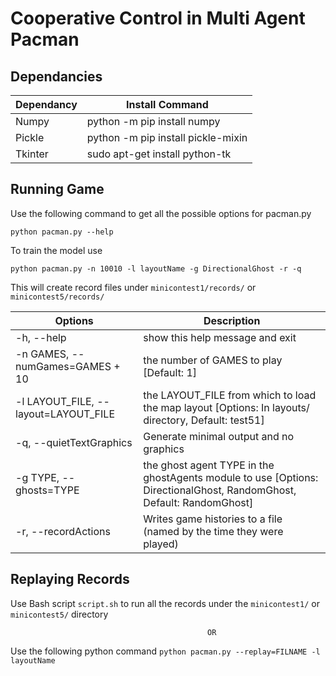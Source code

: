 # Cooperative Control in Multi Agent Pacman

## Dependancies
Dependancy  | Install Command
------------- | -------------
Numpy  | python -m pip install numpy
Pickle  | python -m pip install pickle-mixin
Tkinter | sudo apt-get install python-tk

## Running Game
Use the following command to get all the possible options for pacman.py

` python pacman.py --help `

To train the model use

` python pacman.py -n 10010 -l layoutName -g DirectionalGhost -r -q `

This will create record files under ` minicontest1/records/ ` or ` minicontest5/records/ `

Options | Description
-------------|--------------
  -h, --help         |   show this help message and exit
  -n GAMES, --numGames=GAMES + 10 | the number of GAMES to play [Default: 1]
  -l LAYOUT_FILE, --layout=LAYOUT_FILE | the LAYOUT_FILE from which to load the map layout [Options: In layouts/ directory, Default: test51]
  -q, --quietTextGraphics | Generate minimal output and no graphics
  -g TYPE, --ghosts=TYPE | the ghost agent TYPE in the ghostAgents module to use [Options: DirectionalGhost, RandomGhost, Default: RandomGhost]
  -r, --recordActions |  Writes game histories to a file (named by the time they were played)

## Replaying Records
Use Bash script ` script.sh ` to run all the records under the ` minicontest1/ ` or ` minicontest5/ ` directory

                                                OR
                                                
Use the following python command
` python pacman.py --replay=FILNAME -l layoutName `
